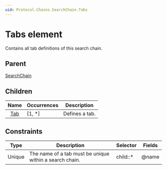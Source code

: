 ```yaml
---
uid: Protocol.Chains.SearchChain.Tabs
---
```


# Tabs element

Contains all tab definitions of this search chain.

## Parent

[SearchChain](xref:Protocol.Chains.SearchChain)

## Children

|Name|Occurrences|Description|
|--- |--- |--- |
|&nbsp;&nbsp;[Tab](xref:Protocol.Chains.SearchChain.Tabs.Tab)|[1, *]|Defines a tab.|

## Constraints

|Type|Description|Selector|Fields|
|--- |--- |--- |--- |
|Unique |The name of a tab must be unique within a search chain. |child::* |@name |
